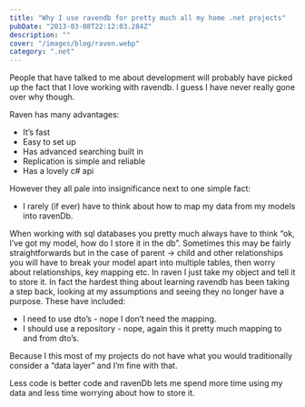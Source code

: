 ```yaml
---
title: "Why I use ravendb for pretty much all my home .net projects"
pubDate: "2013-03-08T22:12:03.284Z"
description: ""
cover: "/images/blog/raven.webp"
category: ".net"
---
```


People that have talked to me about development will probably have picked up the fact that I love working with ravendb. I guess I have never really gone over why though.

Raven has many advantages:

- It’s fast
- Easy to set up
- Has advanced searching built in
- Replication is simple and reliable
- Has a lovely c# api

However they all pale into insignificance next to one simple fact:

- I rarely (if ever) have to think about how to map my data from my models into ravenDb.

When working with sql databases you pretty much always have to think “ok, I’ve got my model, how do I store it in the db”. Sometimes this may be fairly straightforwards but in the case of parent -> child and other relationships you will have to break your model apart into multiple tables, then worry about relationships, key mapping etc. In raven I just take my object and tell it to store it. In fact the hardest thing about learning ravendb has been taking a step back, looking at my assumptions and seeing they no longer have a purpose. These have included:

- I need to use dto’s - nope I don’t need the mapping.
- I should use a repository - nope, again this it pretty much mapping to and from dto’s.

Because I this most of my projects do not have what you would traditionally consider a “data layer” and I’m fine with that.

Less code is better code and ravenDb lets me spend more time using my data and less time worrying about how to store it.
